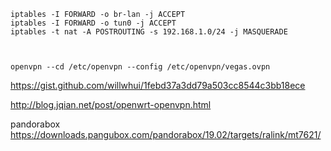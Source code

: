 ```
iptables -I FORWARD -o br-lan -j ACCEPT
iptables -I FORWARD -o tun0 -j ACCEPT
iptables -t nat -A POSTROUTING -s 192.168.1.0/24 -j MASQUERADE



openvpn --cd /etc/openvpn --config /etc/openvpn/vegas.ovpn
```

https://gist.github.com/willwhui/1febd37a3dd79a503cc8544c3bb18ece

http://blog.jqian.net/post/openwrt-openvpn.html


pandorabox
https://downloads.pangubox.com/pandorabox/19.02/targets/ralink/mt7621/
